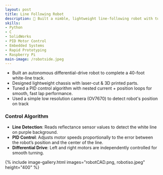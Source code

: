 ```yaml
---
layout: post
title: Line Following Robot
description: 🤖 Built a nimble, lightweight line-following robot with tuned PID control for racing
skills: 
- Python
- C
- SolidWorks
- PID Motor Control
- Embedded Systems
- Rapid Prototyping
- Raspberry Pi
main-image: /robotside.jpeg
---
```

* Built an autonomous differential-drive robot to complete a 40-foot white-line track.
* Designed lightweight chassis with laser-cut & 3D printed parts.
* Tuned a PID control algorithm with nested current + position loops for smooth, fast lap performance.
* Used a simple low resolution camera (OV7670) to detect robot's position on track

### Control Algorithm
- **Line Detection**: Reads reflectance sensor values to detect the white line on purple background.  
- **PID Control**: Adjusts motor speeds proportionally to the error between the robot’s position and the center of the line.  
- **Differential Drive**: Left and right motors are independently controlled for smooth turning.

{% include image-gallery.html images="robotCAD.png, robotiso.jpeg" height="400" %}
<br>
